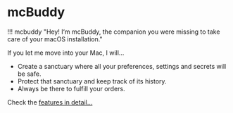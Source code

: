 # mcBuddy

!!! mcbuddy "Hey! I‘m mcBuddy, the companion you were missing to take care of your macOS installation."

If you let me move into your Mac, I will…

- Create a sanctuary where all your preferences, settings and secrets will be safe.
- Protect that sanctuary and keep track of its history.
- Always be there to fulfill your orders.

Check the [features in detail…](features.md)
